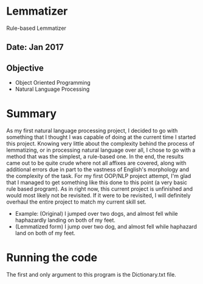 # Lemmatizer
Rule-based Lemmatizer

## Date: Jan 2017
## Objective
* Object Oriented Programming
* Natural Language Processing

# Summary
As my first natural language processing project, I decided to go with something that I thought I was capable of doing at the current time I started this project. Knowing very little about the complexity behind the process of lemmatizing, or in processing natural language over all, I chose to go with a method that was the simplest, a rule-based one. In the end, the results came out to be quite crude where not all affixes are covered, along with additional errors due in part to the vastness of English's morphology and the complexity of the task. For my first OOP/NLP project attempt, I'm glad that I managed to get something like this done to this point (a very basic rule based program). As in right now, this current project is unfinished and would most likely not be revisited. If it were to be revisited, I will definitely overhaul the entire project to match my current skill set.
  
* Example:  (Original) I jumped over two dogs, and almost fell while haphazardly landing on both of my feet.
*   (Lemmatized form) I jump over two dog, and almost fell while haphazard land on both of my feet.

# Running the code
The first and only argument to this program is the Dictionary.txt file.

